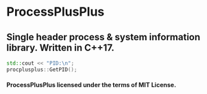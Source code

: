 # ProcessPlusPlus
## Single header process &amp; system information library. Written in C++17.

```cpp
std::cout << "PID:\n";
procplusplus::GetPID();
```

#### ProcessPlusPlus licensed under the terms of MIT License.
